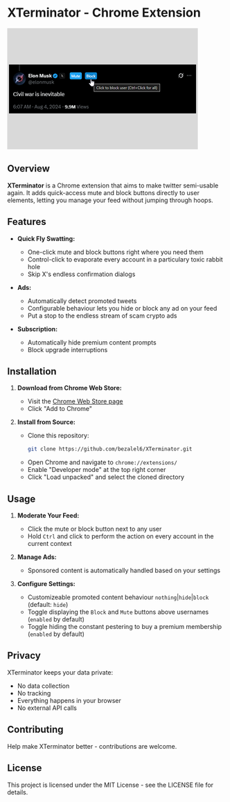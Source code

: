 # XTerminator - Chrome Extension

![screenshot](public/screenshot.png)

## Overview

**XTerminator** is a Chrome extension that aims to make twitter semi-usable again. It adds quick-access mute and block buttons directly to user elements, letting you manage your feed without jumping through hoops.

## Features

- **Quick Fly Swatting:**

  - One-click mute and block buttons right where you need them
  - Control-click to evaporate every account in a particulary toxic rabbit hole
  - Skip X's endless confirmation dialogs

- **Ads:**

  - Automatically detect promoted tweets
  - Configurable behaviour lets you hide or block any ad on your feed
  - Put a stop to the endless stream of scam crypto ads

- **Subscription:**
  - Automatically hide premium content prompts
  - Block upgrade interruptions

## Installation

1. **Download from Chrome Web Store:**

   - Visit the [Chrome Web Store page](https://chromewebstore.google.com/detail/xquickblock/fkcppikhgboddjlcoapmibcpcnlhepko)
   - Click "Add to Chrome"

2. **Install from Source:**
   - Clone this repository:
     ```bash
     git clone https://github.com/bezalel6/XTerminator.git
     ```
   - Open Chrome and navigate to `chrome://extensions/`
   - Enable "Developer mode" at the top right corner
   - Click "Load unpacked" and select the cloned directory

## Usage

1. **Moderate Your Feed:**

   - Click the mute or block button next to any user
   - Hold `Ctrl` and click to perform the action on every account in the current context

2. **Manage Ads:**

   - Sponsored content is automatically handled based on your settings

3. **Configure Settings:**
   - Customizeable promoted content behaviour `nothing`|`hide`|`block` (default: `hide`)
   - Toggle displaying the `Block` and `Mute` buttons above usernames (`enabled` by default)
   - Toggle hiding the constant pestering to buy a premium membership (`enabled` by default)

## Privacy

XTerminator keeps your data private:

- No data collection
- No tracking
- Everything happens in your browser
- No external API calls

## Contributing

Help make XTerminator better - contributions are welcome.

## License

This project is licensed under the MIT License - see the LICENSE file for details.
